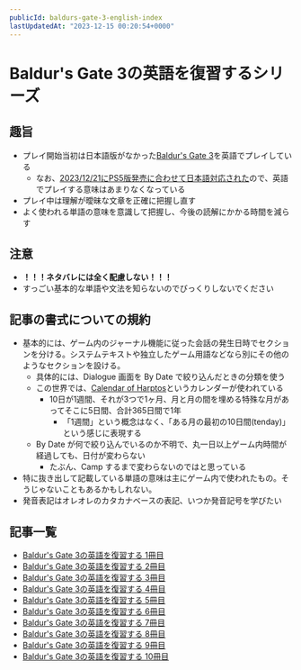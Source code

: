 ```yaml
---
publicId: baldurs-gate-3-english-index
lastUpdatedAt: "2023-12-15 00:20:54+0000"
---
```


# Baldur's Gate 3の英語を復習するシリーズ

## 趣旨

- プレイ開始当初は日本語版がなかった[Baldur's Gate 3](https://store.steampowered.com/app/1086940/Baldurs_Gate_3/)を英語でプレイしている
  - なお、[2023/12/21にPS5版発売に合わせて日本語対応された](https://store.steampowered.com/news/app/1086940?emclan=103582791464711919&emgid=3878226811922849512)ので、英語でプレイする意味はあまりなくなっている
- プレイ中は理解が曖昧な文章を正確に把握し直す
- よく使われる単語の意味を意識して把握し、今後の読解にかかる時間を減らす

## 注意

- **！！！ネタバレには全く配慮しない！！！**
- すっごい基本的な単語や文法を知らないのでびっくりしないでください

## 記事の書式についての規約

- 基本的には、ゲーム内のジャーナル機能に従った会話の発生日時でセクションを分ける。システムテキストや独立したゲーム用語などなら別にその他のようなセクションを設ける。
  - 具体的には、Dialogue 画面を By Date で絞り込んだときの分類を使う
  - この世界では、[Calendar of Harptos](https://www.worldanvil.com/w/forgotten-realms-28d26d5th29-lethann/a/calendar-of-harptos-article)というカレンダーが使われている
    - 10日が1週間、それが3つで1ヶ月、月と月の間を埋める特殊な月があってそこに5日間、合計365日間で1年
      - 「1週間」という概念はなく、「ある月の最初の10日間(tenday)」という感じに表現する
  - By Date が何で絞り込んでいるのか不明で、丸一日以上ゲーム内時間が経過しても、日付が変わらない
    - たぶん、Camp するまで変わらないのではと思っている
- 特に抜き出して記載している単語の意味は主にゲーム内で使われたもの。そうじゃないこともあるかもしれない。
- 発音表記はオレオレのカタカナベースの表記、いつか発音記号を学びたい

## 記事一覧

- [Baldur's Gate 3の英語を復習する 1冊目](./baldurs-gate-3-english-part-1.html)
- [Baldur's Gate 3の英語を復習する 2冊目](./baldurs-gate-3-english-part-2.html)
- [Baldur's Gate 3の英語を復習する 3冊目](./baldurs-gate-3-english-part-3.html)
- [Baldur's Gate 3の英語を復習する 4冊目](./baldurs-gate-3-english-part-4.html)
- [Baldur's Gate 3の英語を復習する 5冊目](./baldurs-gate-3-english-part-5.html)
- [Baldur's Gate 3の英語を復習する 6冊目](./baldurs-gate-3-english-part-6.html)
- [Baldur's Gate 3の英語を復習する 7冊目](./baldurs-gate-3-english-part-7.html)
- [Baldur's Gate 3の英語を復習する 8冊目](./baldurs-gate-3-english-part-8.html)
- [Baldur's Gate 3の英語を復習する 9冊目](./baldurs-gate-3-english-part-9.html)
- [Baldur's Gate 3の英語を復習する 10冊目](./baldurs-gate-3-english-part-10.html)
